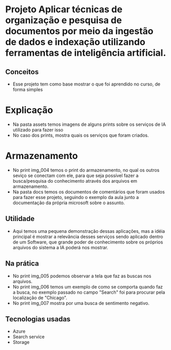 # Projeto Aplicar técnicas de organização e pesquisa de documentos por meio da ingestão de dados e indexação utilizando ferramentas de inteligência artificial.

## Conceitos
 - Esse projeto tem como base mostrar o que foi aprendido no curso, de forma simples

 # Explicação

 - Na pasta assets temos imagens de alguns prints sobre os serviços de IA utilizado para fazer isso
 - No caso dos prints, mostra quais os serviços que foram criados.

 # Armazenamento

 - No print img_004 temos o print do armazenamento, no qual os outros seviço se conectam com ele, para 
   que seja possível fazer a busca/pesquisa do conhecimento através dos arquivos em armazenamento.
 - Na pasta docs temos os documentos de comentários que foram usados para fazer esse projeto, seguindo o exemplo da aula junto
   a documentação da própria microsoft sobre o assunto.
## Utilidade

- Aqui temos uma pequena demonstração dessas aplicações, mas a idéia principal é mostrar a relevância desses 
  serviços sendo aplicado dentro de um Software, que grande poder de conhecimento sobre os próprios arquivos 
  do sistema a IA poderá nos mostrar.

## Na prática
- No print img_005 podemos observar a tela que faz as buscas nos arquivos.
- No print img_006 temos um exemplo de como se comporta quando faz a busca, no exemplo passado no campo "Search" foi para
  procurar pela localização de "Chicago".
- No print img_007 mostra por uma busca de sentimento negativo.

## Tecnologias usadas
* Azure
* Search service
* Storage 